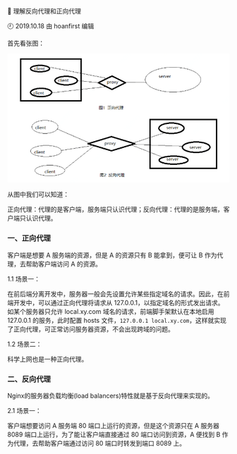 🐾 理解反向代理和正向代理

🕘 2019.10.18 由 hoanfirst 编辑


首先看张图：

![](https://github.com/hoanFir/blogs/blob/master/Nginx/images/%E4%BC%81%E4%B8%9A%E5%92%9A%E5%92%9A%E6%88%AA%E5%9B%BE20191118173539.png?raw=true)

从图中我们可以知道：

正向代理：代理的是客户端，服务端只认识代理；反向代理：代理的是服务端，客户端只认识代理。


### 一、正向代理

客户端是想要 A 服务端的资源，但是 A 的资源只有 B 能拿到，便可让 B 作为代理，去帮助客户端访问 A 的资源。

1.1 场景一：

在前后端分离开发中，服务器一般会先设置允许某些指定域名的请求。因此，在前端开发中，可以通过正向代理将请求从 127.0.0.1，以指定域名的形式发出请求。如某个服务器只允许 local.xy.com 域名的请求，前端脚手架默认在本地启用 127.0.0.1 的服务，此时配置 hosts 文件，`127.0.0.1 local.xy.com`，这样就实现了正向代理，可正常访问服务器资源，不会出现跨域的问题。


1.2 场景二：

科学上网也是一种正向代理。


### 二、反向代理

Nginx的服务器负载均衡(load balancers)特性就是基于反向代理来实现的。

2.1 场景一：

客户端想要访问 A 服务端 80 端口上运行的资源，但是这个资源只在 A 服务器 8089 端口上运行，为了能让客户端直接通过 80 端口访问到资源，A 便找到 B 作为代理，去帮助客户端通过访问 80 端口时转发到端口 8089 上。


